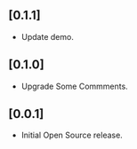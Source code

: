 ## [0.1.1]

* Update demo.

## [0.1.0]

* Upgrade Some Commments.

## [0.0.1]

* Initial Open Source release.
